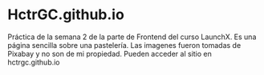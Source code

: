 # HctrGC.github.io
 
Práctica de la semana 2 de la parte de Frontend del curso LaunchX. 
Es una página sencilla sobre una pastelería. Las imagenes fueron tomadas de Pixabay y no son de mi propiedad.
Pueden acceder al sitio en hctrgc.github.io
